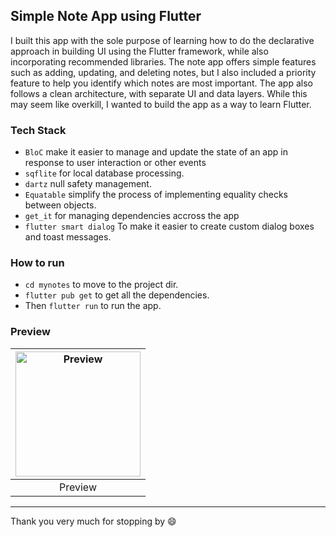 ## Simple Note App using Flutter

I built this app with the sole purpose of learning how to do the declarative approach in building UI using the Flutter framework, while also incorporating recommended libraries. The note app offers simple features such as adding, updating, and deleting notes, but I also included a priority feature to help you identify which notes are most important. The app also follows a clean architecture, with separate UI and data layers. While this may seem like overkill, I wanted to build the app as a way to learn Flutter.

### Tech Stack
- `BloC` make it easier to manage and update the state of an app in response to user interaction or other events
- `sqflite` for local database processing.
- `dartz`  null safety management.
- `Equatable` simplify the process of implementing equality checks between objects.
- `get_it` for managing dependencies accross the app
- `flutter smart dialog` To make it easier to create custom dialog boxes and toast messages.

### How to run
- `cd mynotes` to move to the project dir. 
- `flutter pub get` to get all the dependencies.
- Then `flutter run` to run the app.

### Preview
| <img src="https://user-images.githubusercontent.com/68723002/237017628-bdcea043-8e52-428a-97d4-954e905e7f6c.jpg" alt="Preview" width="200"/> | 
| :--: | 
| Preview | 
-----------------------------------
Thank you very much for stopping by 😄

